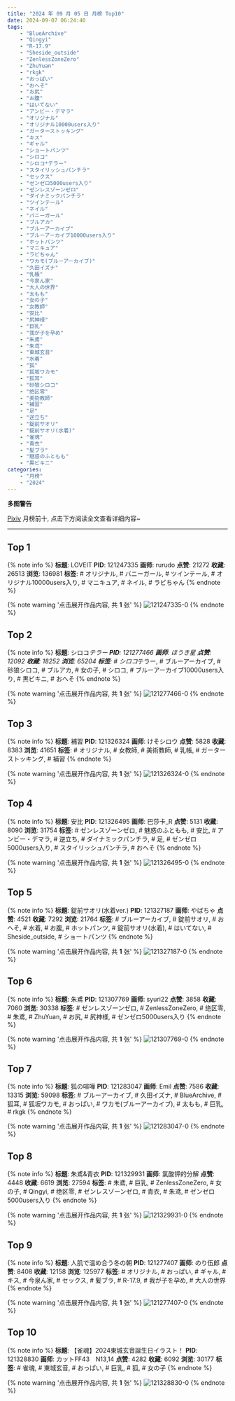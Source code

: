 ```yaml
---
title: "2024 年 09 月 05 日 月榜 Top10"
date: 2024-09-07 06:24:40
tags:
    - "BlueArchive"
    - "Qingyi"
    - "R-17.9"
    - "Sheside_outside"
    - "ZenlessZoneZero"
    - "ZhuYuan"
    - "rkgk"
    - "おっぱい"
    - "おへそ"
    - "お尻"
    - "お腹"
    - "はいてない"
    - "アンビー・デマラ"
    - "オリジナル"
    - "オリジナル10000users入り"
    - "ガーターストッキング"
    - "キス"
    - "ギャル"
    - "ショートパンツ"
    - "シロコ"
    - "シロコ*テラー"
    - "スタイリッシュパンチラ"
    - "セックス"
    - "ゼンゼロ5000users入り"
    - "ゼンレスゾーンゼロ"
    - "ダイナミックパンチラ"
    - "ツインテール"
    - "ネイル"
    - "バニーガール"
    - "ブルアカ"
    - "ブルーアーカイブ"
    - "ブルーアーカイブ10000users入り"
    - "ホットパンツ"
    - "マニキュア"
    - "ラビちゃん"
    - "ワカモ(ブルーアーカイブ)"
    - "久田イズナ"
    - "乳帳"
    - "今泉ん家"
    - "大人の世界"
    - "太もも"
    - "女の子"
    - "女教師"
    - "安比"
    - "尻神様"
    - "巨乳"
    - "我が子を孕め"
    - "朱鳶"
    - "朱鸢"
    - "東城玄音"
    - "水着"
    - "狐"
    - "狐坂ワカモ"
    - "狐耳"
    - "砂狼シロコ"
    - "绝区零"
    - "美術教師"
    - "補習"
    - "足"
    - "逆立ち"
    - "錠前サオリ"
    - "錠前サオリ(水着)"
    - "雀魂"
    - "青衣"
    - "髪ブラ"
    - "魅惑のふともも"
    - "黒ビキニ"
categories:
    - "月榜"
    - "2024"
---
```


<i class="fa fa-triangle-exclamation"></i>**多图警告**<i class="fa fa-triangle-exclamation"></i>

[Pixiv](https://www.pixiv.net/) 月榜前十, 点击下方阅读全文查看详细内容~

<!-- more -->

---

## Top 1

{% note info %}
**标题**: LOVEIT
**PID**: 121247335 **画师**: rurudo
**点赞**: 21272 **收藏**: 26513 **浏览**: 136981
**标签**: # オリジナル, # バニーガール, # ツインテール, # オリジナル10000users入り, # マニキュア, # ネイル, # ラビちゃん
{% endnote %}

{% note warning '点击展开作品内容, 共 **1** 张' %}
![121247335-0](https://i.pixiv.re/img-original/img/2024/08/07/00/00/13/121247335_p0.jpg)
{% endnote %}

## Top 2

{% note info %}
**标题**: シロコ*テラー
**PID**: 121277466 **画师**: ほうき星
**点赞**: 12092 **收藏**: 18252 **浏览**: 65204
**标签**: # シロコ*テラー, # ブルーアーカイブ, # 砂狼シロコ, # ブルアカ, # 女の子, # シロコ, # ブルーアーカイブ10000users入り, # 黒ビキニ, # おへそ
{% endnote %}

{% note warning '点击展开作品内容, 共 **1** 张' %}
![121277466-0](https://i.pixiv.re/img-original/img/2024/08/08/00/00/29/121277466_p0.jpg)
{% endnote %}

## Top 3

{% note info %}
**标题**: 補習
**PID**: 121326324 **画师**: けそシロウ
**点赞**: 5828 **收藏**: 8383 **浏览**: 41651
**标签**: # オリジナル, # 女教師, # 美術教師, # 乳帳, # ガーターストッキング, # 補習
{% endnote %}

{% note warning '点击展开作品内容, 共 **1** 张' %}
![121326324-0](https://i.pixiv.re/img-original/img/2024/08/09/18/26/29/121326324_p0.jpg)
{% endnote %}

## Top 4

{% note info %}
**标题**: 安比
**PID**: 121326495 **画师**: 巴莎卡_R
**点赞**: 5131 **收藏**: 8090 **浏览**: 31754
**标签**: # ゼンレスゾーンゼロ, # 魅惑のふともも, # 安比, # アンビー・デマラ, # 逆立ち, # ダイナミックパンチラ, # 足, # ゼンゼロ5000users入り, # スタイリッシュパンチラ, # おへそ
{% endnote %}

{% note warning '点击展开作品内容, 共 **1** 张' %}
![121326495-0](https://i.pixiv.re/img-original/img/2024/08/09/18/31/31/121326495_p0.jpg)
{% endnote %}

## Top 5

{% note info %}
**标题**: 錠前サオリ(水着ver.)
**PID**: 121327187 **画师**: やばちゃ
**点赞**: 4521 **收藏**: 7292 **浏览**: 21764
**标签**: # ブルーアーカイブ, # 錠前サオリ, # おへそ, # 水着, # お腹, # ホットパンツ, # 錠前サオリ(水着), # はいてない, # Sheside_outside, # ショートパンツ
{% endnote %}

{% note warning '点击展开作品内容, 共 **1** 张' %}
![121327187-0](https://i.pixiv.re/img-original/img/2024/08/09/19/00/08/121327187_p0.png)
{% endnote %}

## Top 6

{% note info %}
**标题**: 朱鳶
**PID**: 121307769 **画师**: syuri22
**点赞**: 3858 **收藏**: 7060 **浏览**: 30338
**标签**: # ゼンレスゾーンゼロ, # ZenlessZoneZero, # 绝区零, # 朱鳶, # ZhuYuan, # お尻, # 尻神様, # ゼンゼロ5000users入り
{% endnote %}

{% note warning '点击展开作品内容, 共 **1** 张' %}
![121307769-0](https://i.pixiv.re/img-original/img/2024/08/09/00/05/25/121307769_p0.jpg)
{% endnote %}

## Top 7

{% note info %}
**标题**: 狐の喧嘩
**PID**: 121283047 **画师**: Emil
**点赞**: 7586 **收藏**: 13315 **浏览**: 59098
**标签**: # ブルーアーカイブ, # 久田イズナ, # BlueArchive, # 狐耳, # 狐坂ワカモ, # おっぱい, # ワカモ(ブルーアーカイブ), # 太もも, # 巨乳, # rkgk
{% endnote %}

{% note warning '点击展开作品内容, 共 **1** 张' %}
![121283047-0](https://i.pixiv.re/img-original/img/2024/08/08/04/08/46/121283047_p0.png)
{% endnote %}

## Top 8

{% note info %}
**标题**: 朱鳶&青衣
**PID**: 121329931 **画师**: 氯酸钾的分解
**点赞**: 4448 **收藏**: 6619 **浏览**: 27594
**标签**: # 朱鳶, # 巨乳, # ZenlessZoneZero, # 女の子, # Qingyi, # 绝区零, # ゼンレスゾーンゼロ, # 青衣, # 朱鸢, # ゼンゼロ5000users入り
{% endnote %}

{% note warning '点击展开作品内容, 共 **1** 张' %}
![121329931-0](https://i.pixiv.re/img-original/img/2024/08/09/20/36/23/121329931_p0.jpg)
{% endnote %}

## Top 9

{% note info %}
**标题**: 人肌で温め合う冬の朝
**PID**: 121277407 **画师**: のり伍郎
**点赞**: 8408 **收藏**: 12158 **浏览**: 125977
**标签**: # オリジナル, # おっぱい, # ギャル, # キス, # 今泉ん家, # セックス, # 髪ブラ, # R-17.9, # 我が子を孕め, # 大人の世界
{% endnote %}

{% note warning '点击展开作品内容, 共 **1** 张' %}
![121277407-0](https://i.pixiv.re/img-original/img/2024/08/08/00/00/17/121277407_p0.jpg)
{% endnote %}

## Top 10

{% note info %}
**标题**: 【雀魂】2024東城玄音誕生日イラスト！
**PID**: 121328830 **画师**: カットFF43　N13,14
**点赞**: 4282 **收藏**: 6092 **浏览**: 30177
**标签**: # 雀魂, # 東城玄音, # おっぱい, # 巨乳, # 狐, # 女の子
{% endnote %}

{% note warning '点击展开作品内容, 共 **1** 张' %}
![121328830-0](https://i.pixiv.re/img-original/img/2024/08/09/20/00/08/121328830_p0.png)
{% endnote %}
